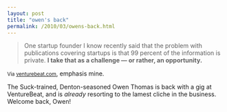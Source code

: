 ```yaml
---
layout: post
title: "owen's back"
permalink: /2010/03/owens-back.html
---
```


<blockquote><p>One startup founder I know recently said that the problem with publications covering startups is that 99 percent of the information is private. <strong>I take that as a challenge — or rather, an opportunity.</strong></p>
<p></p></blockquote>

<p><small>Via <a href="http://venturebeat.com/2010/03/24/back-on-the-beat-owen-thomas-joins-venturebeat/">venturebeat.com</a></small>, emphasis mine.</p>

<p>The Suck-trained, Denton-seasoned Owen Thomas is back with a gig at VentureBeat, and is <i>already</i> resorting to the lamest cliche in the business.  Welcome back, Owen!</p>



